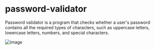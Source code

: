 # password-validator
Password validator is a program that checks whether a user's password contains all the required types of characters, such as uppercase letters, lowercase letters, numbers, and special characters.


![image](https://github.com/Bogi15/password-validator/assets/87603630/e868efb5-6c0f-47b9-bb27-237c3f4e7fd3)
